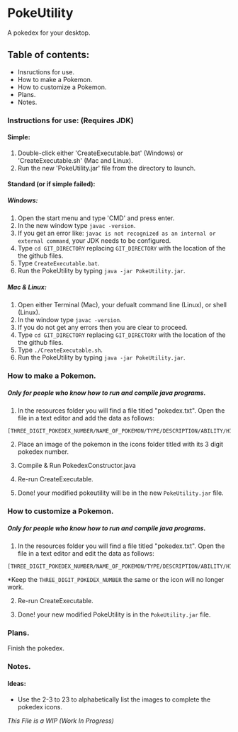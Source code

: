 # PokeUtility
A pokedex for your desktop.

## Table of contents:

- Insructions for use.
- How to make a Pokemon.
- How to customize a Pokemon.
- Plans.
- Notes.

### Instructions for use: (Requires JDK)

#### Simple:

1. Double-click either 'CreateExecutable.bat' (Windows) or 'CreateExecutable.sh' (Mac and Linux).
2. Run the new 'PokeUtility.jar' file from the directory to launch.

#### Standard (or if simple failed):

##### Windows:

1. Open the start menu and type 'CMD' and press enter.
2. In the new window type `javac -version`.
3. If you get an error like: `javac is not recognized as an internal or external command`, your JDK needs to be configured.
4. Type `cd GIT_DIRECTORY` replacing `GIT_DIRECTORY` with the location of the the github files.
5. Type `CreateExecutable.bat`.
6. Run the PokeUtility by typing `java -jar PokeUtility.jar`.

##### Mac & Linux:

1. Open either Terminal (Mac), your defualt command line (Linux), or shell (Linux).
2. In the window type `javac -version`.
3. If you do not get any errors then you are clear to proceed.
4. Type `cd GIT_DIRECTORY` replacing `GIT_DIRECTORY` with the location of the the github files.
5. Type `./CreateExecutable.sh`.
6. Run the PokeUtility by typing `java -jar PokeUtility.jar`.

### How to make a Pokemon.
##### Only for people who know how to run and compile java programs.

1. In the resources folder you will find a file titled "pokedex.txt".  Open the file in a text editor and add the data as follows:

```
[THREE_DIGIT_POKEDEX_NUMBER/NAME_OF_POKEMON/TYPE/DESCRIPTION/ABILITY/HIDDEN_ABILITY/EVOLUTION]
```

2. Place an image of the pokemon in the icons folder titled with its 3 digit pokedex number.

3. Compile & Run PokedexConstructor.java

4. Re-run CreateExecutable.

5. Done! your modified pokeutility will be in the new `PokeUtility.jar` file.

### How to customize a Pokemon.
##### Only for people who know how to run and compile java programs.

1. In the resources folder you will find a file titled "pokedex.txt".  Open the file in a text editor and edit the data as follows:

```
[THREE_DIGIT_POKEDEX_NUMBER/NAME_OF_POKEMON/TYPE/DESCRIPTION/ABILITY/HIDDEN_ABILITY/EVOLUTION]
```

*Keep the `THREE_DIGIT_POKEDEX_NUMBER` the same or the icon will no longer work.

2. Re-run CreateExecutable.

3. Done! your new modified PokeUtility is in the `PokeUtility.jar` file.

### Plans.

Finish the pokedex.

### Notes.

#### Ideas:

- Use the 2-3 to 23 to alphabetically list the images to complete the pokedex icons.


*This File is a WIP (Work In Progress)*